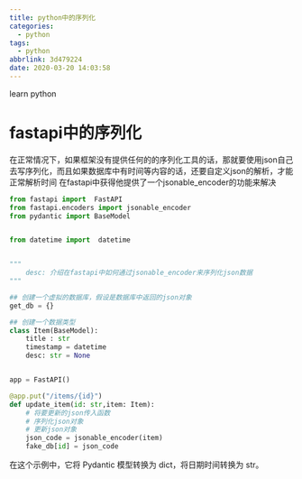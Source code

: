 ```yaml
---
title: python中的序列化
categories:
  - python
tags:
  - python
abbrlink: 3d479224
date: 2020-03-20 14:03:58
---
```


learn python
<!-- more -->

# fastapi中的序列化
在正常情况下，如果框架没有提供任何的的序列化工具的话，那就要使用json自己去写序列化，而且如果数据库中有时间等内容的话，还要自定义json的解析，才能正常解析时间
在fastapi中获得他提供了一个jsonable_encoder的功能来解决

```python
from fastapi import  FastAPI
from fastapi.encoders import jsonable_encoder
from pydantic import BaseModel


from datetime import  datetime


"""
    desc: 介绍在fastapi中如何通过jsonable_encoder来序列化json数据
"""

## 创建一个虚拟的数据库，假设是数据库中返回的json对象
get_db = {}

## 创建一个数据类型
class Item(BaseModel):
    title : str
    timestamp = datetime
    desc: str = None


app = FastAPI()

@app.put("/items/{id}")
def update_item(id: str,item: Item):
    # 将要更新的json传入函数
    # 序列化json对象
    # 更新json对象
    json_code = jsonable_encoder(item)
    fake_db[id] = json_code
```


在这个示例中，它将 Pydantic 模型转换为 dict，将日期时间转换为 str。